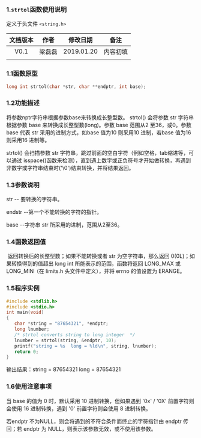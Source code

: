 ### 1.`strtol`函数使用说明

定义于头文件 `<string.h>`



| 文档版本 |  作者  |  修改日期  |   备注   |
| :------: | :----: | :--------: | :------: |
|   V0.1   | 梁磊磊 | 2019.01.20 | 内容初填 |
|          |        |            |          |







### 1.1函数原型

```c
long int strtol(char *str, char **endptr, int base);
```



### 1.2功能描述

 将参数nptr字符串根据参数base来转换成长整型数。 strtol() 会将参数 str 字符串根据参数 base 来转换成长整型数(long)。参数 base 范围从2 至36，或0。参数base 代表 str 采用的进制方式，如base 值为10 则采用10 进制，若base 值为16 则采用16 进制等。

 strtol() 会扫描参数 str 字符串，跳过前面的空白字符（例如空格，tab缩进等，可以通过 isspace()函数来检测），直到遇上数字或正负符号才开始做转换，再遇到非数字或字符串结束时('\0')结束转换，并将结果返回。   

### 1.3参数说明

str -- 要转换的字符串。

endstr --第一个不能转换的字符的指针。

base --字符串 str 所采用的进制，范围从2至36。



### 1.4函数返回值

​    返回转换后的长整型数；如果不能转换或者 str 为空字符串，那么返回 0(0L)；如果转换得到的值超出 long int  所能表示的范围，函数将返回 LONG_MAX 或 LONG_MIN（在 limits.h 头文件中定义），并将 errno 的值设置为  ERANGE。 

### 1.5程序实例



```c
#include <stdlib.h>  
#include <stdio.h>  
int main(void)  
{  
   char *string = "87654321", *endptr;  
   long lnumber;  
   /* strtol converts string to long integer  */  
   lnumber = strtol(string, &endptr, 10);  
   printf("string = %s  long = %ld\n", string, lnumber);  
   return 0;  
}  

```



输出结果：string = 87654321  long = 87654321



### 1.6使用注意事项

当 base 的值为 0 时，默认采用 10 进制转换，但如果遇到 '0x' / '0X' 前置字符则会使用 16 进制转换，遇到 '0' 前置字符则会使用 8 进制转换。

若endptr 不为NULL，则会将遇到的不符合条件而终止的字符指针由 endptr 传回；若 endptr 为 NULL，则表示该参数无效，或不使用该参数。
